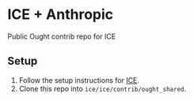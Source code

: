 # ICE + Anthropic
Public Ought contrib repo for ICE

## Setup

1. Follow the setup instructions for [ICE](https://github.com/oughtinc/ice).
3. Clone this repo into `ice/ice/contrib/ought_shared`.
